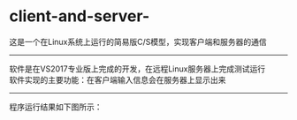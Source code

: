 # client-and-server-
这是一个在Linux系统上运行的简易版C/S模型，实现客户端和服务器的通信
****
软件是在VS2017专业版上完成的开发，在远程Linux服务器上完成测试运行  
软件实现的主要功能：在客户端输入信息会在服务器上显示出来
****
程序运行结果如下图所示：  
